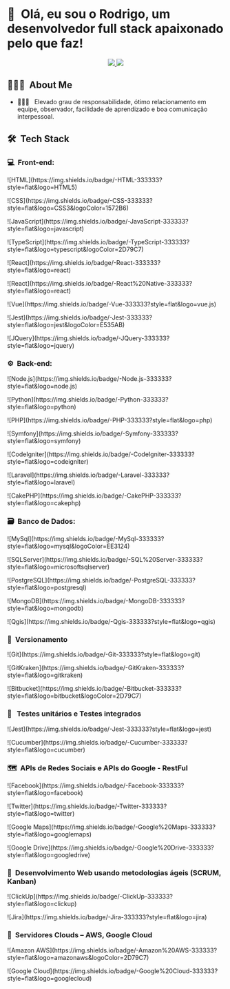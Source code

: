 <h1>👋 &nbsp;Olá, eu sou o Rodrigo, um desenvolvedor full stack apaixonado pelo que faz!</h1>
<p align="center">
  <a href="mailto:rodrigopluz@gmail.com">
    <img src="https://img.shields.io/badge/-rodrigopluz@gmail.com-D14836?style=flat-square&logo=Gmail&logoColor=white"/>
  </a>
  <a href="https://www.linkedin.com/in/rodrigopluz">
    <img src="https://img.shields.io/badge/-Rodrigo%20Pereira-0077B5?style=flat-square&logo=Linkedin&logoColor=white"/>
  </a>  
</p>

<h2> 👨🏻‍💻 &nbsp;About Me </h2>

- 👨🏻‍💻 &nbsp; Elevado grau de responsabilidade, ótimo relacionamento em equipe, observador, facilidade de aprendizado e boa comunicação interpessoal.

<h2> 🛠 &nbsp;Tech Stack</h2>

<h3>💻 &nbsp;Front-end:</h3>

<p>![HTML](https://img.shields.io/badge/-HTML-333333?style=flat&logo=HTML5)</p>
<p>![CSS](https://img.shields.io/badge/-CSS-333333?style=flat&logo=CSS3&logoColor=1572B6)</p>
<p>![JavaScript](https://img.shields.io/badge/-JavaScript-333333?style=flat&logo=javascript)</p>
<p>![TypeScript](https://img.shields.io/badge/-TypeScript-333333?style=flat&logo=typescript&logoColor=2D79C7)</p>
<p>![React](https://img.shields.io/badge/-React-333333?style=flat&logo=react)</p>
<p>![React](https://img.shields.io/badge/-React%20Native-333333?style=flat&logo=react)</p>
<p>![Vue](https://img.shields.io/badge/-Vue-333333?style=flat&logo=vue.js)</p>
<p>![Jest](https://img.shields.io/badge/-Jest-333333?style=flat&logo=jest&logoColor=E535AB)</p>
<p>![JQuery](https://img.shields.io/badge/-JQuery-333333?style=flat&logo=jquery)</p>

<h3>⚙️ &nbsp;Back-end:</h3>

<p>![Node.js](https://img.shields.io/badge/-Node.js-333333?style=flat&logo=node.js)</p>
<p>![Python](https://img.shields.io/badge/-Python-333333?style=flat&logo=python)</p>
<p>![PHP](https://img.shields.io/badge/-PHP-333333?style=flat&logo=php)</p>
<p>![Symfony](https://img.shields.io/badge/-Symfony-333333?style=flat&logo=symfony)</p>
<p>![CodeIgniter](https://img.shields.io/badge/-CodeIgniter-333333?style=flat&logo=codeigniter)</p>
<p>![Laravel](https://img.shields.io/badge/-Laravel-333333?style=flat&logo=laravel)</p>
<p>![CakePHP](https://img.shields.io/badge/-CakePHP-333333?style=flat&logo=cakephp)</p>

<h3>🗃️ &nbsp;Banco de Dados:</h3>

<p>![MySql](https://img.shields.io/badge/-MySql-333333?style=flat&logo=mysql&logoColor=EE3124)</p>
<p>![SQLServer](https://img.shields.io/badge/-SQL%20Server-333333?style=flat&logo=microsoftsqlserver)</p>
<p>![PostgreSQL](https://img.shields.io/badge/-PostgreSQL-333333?style=flat&logo=postgresql)</p>
<p>![MongoDB](https://img.shields.io/badge/-MongoDB-333333?style=flat&logo=mongodb)</p>
<p>![Qgis](https://img.shields.io/badge/-Qgis-333333?style=flat&logo=qgis)</p>

<h3>🔁 &nbsp;Versionamento</h3>

<p>![Git](https://img.shields.io/badge/-Git-333333?style=flat&logo=git)</p>
<p>![GitKraken](https://img.shields.io/badge/-GitKraken-333333?style=flat&logo=gitkraken)</p>
<p>![Bitbucket](https://img.shields.io/badge/-Bitbucket-333333?style=flat&logo=bitbucket&logoColor=2D79C7)</p>

<h3>🔂 &nbsp; Testes unitários e Testes integrados</h3>

<p>![Jest](https://img.shields.io/badge/-Jest-333333?style=flat&logo=jest)</p>
<p>![Cucumber](https://img.shields.io/badge/-Cucumber-333333?style=flat&logo=cucumber)</p>

<h3>🗺 &nbsp;APIs de Redes Sociais e APIs do Google - RestFul</h3>

<p>![Facebook](https://img.shields.io/badge/-Facebook-333333?style=flat&logo=facebook)</p>
<p>![Twitter](https://img.shields.io/badge/-Twitter-333333?style=flat&logo=twitter)</p>
<p>![Google Maps](https://img.shields.io/badge/-Google%20Maps-333333?style=flat&logo=googlemaps)</p>
<p>![Google Drive](https://img.shields.io/badge/-Google%20Drive-333333?style=flat&logo=googledrive)</p>


<h3>🧮 &nbsp;Desenvolvimento Web usando metodologias ágeis (SCRUM, Kanban)</h3>

<p>![ClickUp](https://img.shields.io/badge/-ClickUp-333333?style=flat&logo=clickup)</p>
<p>![Jira](https://img.shields.io/badge/-Jira-333333?style=flat&logo=jira)</p>

<h3>🧮 &nbsp;Servidores Clouds – AWS, Google Cloud</h3>

<p>![Amazon AWS](https://img.shields.io/badge/-Amazon%20AWS-333333?style=flat&logo=amazonaws&logoColor=2D79C7)</p>
<p>![Google Cloud](https://img.shields.io/badge/-Google%20Cloud-333333?style=flat&logo=googlecloud)</p>

<!--
**rodrigopluz/rodrigopluz** is a ✨ _special_ ✨ repository because its `README.md` (this file) appears on your GitHub profile.

Here are some ideas to get you started:

- 🔭 I’m currently working on ...
- 🌱 I’m currently learning ...
- 👯 I’m looking to collaborate on ...
- 🤔 I’m looking for help with ...
- 💬 Ask me about ...
- 📫 How to reach me: ...
- 😄 Pronouns: ...
- ⚡ Fun fact: ...
-->
